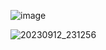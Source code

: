 

![image](https://github.com/ZavenGaloyan/YEAR_2/assets/111752809/f728cf13-dcfd-4306-a7a7-022197902090)


![20230912_231256](https://github.com/ZavenGaloyan/YEAR_2/assets/111752809/45b5dc0b-66a2-4053-83e4-b089c279c5a7)
